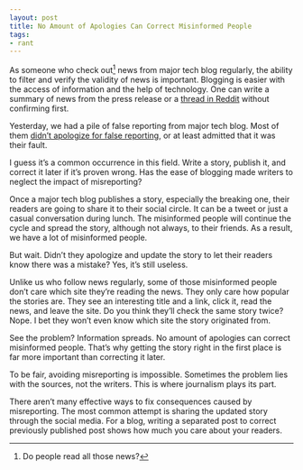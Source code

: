 ```yaml
---
layout: post
title: No Amount of Apologies Can Correct Misinformed People
tags:
- rant
---
```

As someone who check out[^1] news from major tech blog regularly, the ability to filter and verify the validity of news is important. Blogging is easier with the access of information and the help of technology. One can write a summary of news from the press release or a [thread in Reddit](http://www.cultofmac.com/184207/swedish-design-company-experiments-to-see-how-apple-rumors-spread-across-the-internet/ "Swedish Design Company Experiments To See How Apple Rumors ...") without confirming first.

Yesterday, we had a pile of false reporting from major tech blog. Most of them [didn’t apologize for false reporting](http://curiousrat.com/blogging-means-never-having-to-say-youre-sorry "Blogging Means Never Having to Say You're Sorry curious rat"), or at least admitted that it was their fault.

I guess it’s a common occurrence in this field. Write a story, publish it, and correct it later if it’s proven wrong. Has the ease of blogging made writers to neglect the impact of misreporting?

Once a major tech blog publishes a story, especially the breaking one, their readers are going to share it to their social circle. It can be a tweet or just a casual conversation during lunch. The misinformed people will continue the cycle and spread the story, although not always, to their friends. As a result, we have a lot of misinformed people.

But wait. Didn’t they apologize and update the story to let their readers know there was a mistake? Yes, it’s still useless.

Unlike us who follow news regularly, some of those misinformed people don’t care which site they’re reading the news. They only care how popular the stories are. They see an interesting title and a link, click it, read the news, and leave the site. Do you think they’ll check the same story twice? Nope. I bet they won’t even know which site the story originated from.

See the problem? Information spreads. No amount of apologies can correct misinformed people. That’s why getting the story right in the first place is far more important than correcting it later.

To be fair, avoiding misreporting is impossible. Sometimes the problem lies with the sources, not the writers. This is where journalism plays its part.

There aren’t many effective ways to fix consequences caused by misreporting. The most common attempt is sharing the updated story through the social media. For a blog, writing a separated post to correct previously published post shows how much you care about your readers.

[^1]:  Do people read all those news?
